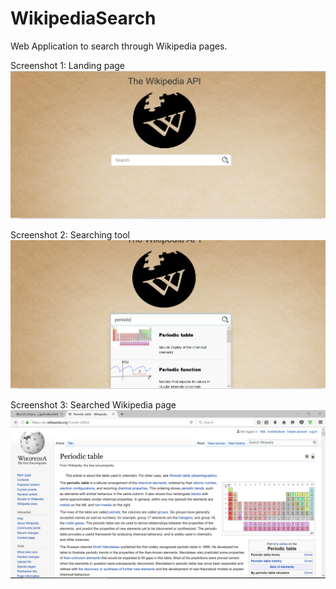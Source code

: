 # WikipediaSearch
Web Application to search through Wikipedia pages.

Screenshot 1: Landing page
![alt text](https://github.com/aditimehta/WikipediaSearch/blob/master/screenshots/Screenshot-1.PNG)


Screenshot 2: Searching tool
![alt text](https://github.com/aditimehta/WikipediaSearch/blob/master/screenshots/Screenshot-2.png)

Screenshot 3: Searched Wikipedia page
![alt text](https://github.com/aditimehta/WikipediaSearch/blob/master/screenshots/Screenshot-3.PNG)
